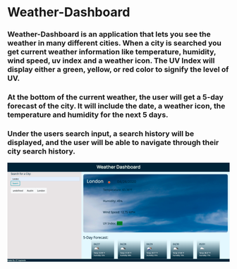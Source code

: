 # Weather-Dashboard

### Weather-Dashboard is an application that lets you see the weather in many different cities. When a city is searched you get current weather information like temperature, humidity, wind speed, uv index and a weather icon. The UV Index will display either a green, yellow, or red color to signify the level of UV.

### At the bottom of the current weather, the user will get a 5-day forecast of the city. It will include the date, a weather icon, the temperature and humidity for the next 5 days.

### Under the users search input, a search history will be displayed, and the user will be able to navigate through their city search history.

![](assets/images/Weather-Dashboard-pic.png)
